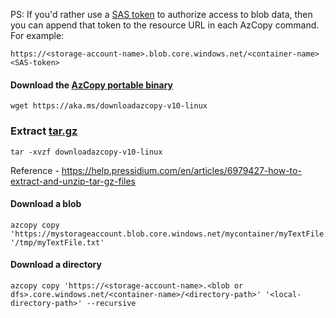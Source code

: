 PS: If you'd rather use a [SAS token](https://learn.microsoft.com/en-us/azure/storage/common/storage-use-azcopy-v10?tabs=dnf) to authorize access to blob data, then you can append that token to the resource URL in each AzCopy command. For example: 
```
https://<storage-account-name>.blob.core.windows.net/<container-name><SAS-token>
```

#### Download the [AzCopy portable binary](https://learn.microsoft.com/en-us/azure/storage/common/storage-use-azcopy-v10?tabs=dnf#download-the-azcopy-portable-binary)
```
wget https://aka.ms/downloadazcopy-v10-linux
```

### Extract [tar.gz](https://askubuntu.com/questions/25347/what-command-do-i-need-to-unzip-extract-a-tar-gz-file)
```
tar -xvzf downloadazcopy-v10-linux
```
Reference - https://help.pressidium.com/en/articles/6979427-how-to-extract-and-unzip-tar-gz-files

#### Download a blob
```
azcopy copy 'https://mystorageaccount.blob.core.windows.net/mycontainer/myTextFile.txt' '/tmp/myTextFile.txt'
```

#### Download a directory
```
azcopy copy 'https://<storage-account-name>.<blob or dfs>.core.windows.net/<container-name>/<directory-path>' '<local-directory-path>' --recursive
```
